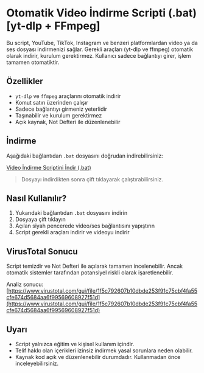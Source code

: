 # Otomatik Video İndirme Scripti (.bat) [yt-dlp + FFmpeg]

Bu script, YouTube, TikTok, Instagram ve benzeri platformlardan video ya da ses dosyası indirmenizi sağlar. Gerekli araçları (yt-dlp ve ffmpeg) otomatik olarak indirir, kurulum gerektirmez. Kullanıcı sadece bağlantıyı girer, işlem tamamen otomatiktir.

## Özellikler

- `yt-dlp` ve `ffmpeg` araçlarını otomatik indirir
- Komut satırı üzerinden çalışır
- Sadece bağlantıyı girmeniz yeterlidir
- Taşınabilir ve kurulum gerektirmez
- Açık kaynak, Not Defteri ile düzenlenebilir

## İndirme

Aşağıdaki bağlantıdan `.bat` dosyasını doğrudan indirebilirsiniz:

[Video İndirme Scriptini İndir (.bat)](https://github.com/eagledofc/Otomatik-Video-indirme-Scripti-.bat-yt-dlp-FFmpeg/raw/main/OFC%20Video%20%C4%B0ndirme%20Arac%C4%B1/V%C4%B0deo%20%C4%B0ndirme.bat)

> Dosyayı indirdikten sonra çift tıklayarak çalıştırabilirsiniz.

## Nasıl Kullanılır?

1. Yukarıdaki bağlantıdan `.bat` dosyasını indirin  
2. Dosyaya çift tıklayın  
3. Açılan siyah pencerede video/ses bağlantısını yapıştırın  
4. Script gerekli araçları indirir ve videoyu indirir  

## VirusTotal Sonucu

Script temizdir ve Not Defteri ile açılarak tamamen incelenebilir. Ancak otomatik sistemler tarafından potansiyel riskli olarak işaretlenebilir.

Analiz sonucu:  
[https://www.virustotal.com/gui/file/1f5c792607b10dbde253f91c75cbf4fa55cfe674d5684aa6f99569608927f51d](https://www.virustotal.com/gui/file/1f5c792607b10dbde253f91c75cbf4fa55cfe674d5684aa6f99569608927f51d)

## Uyarı

- Script yalnızca eğitim ve kişisel kullanım içindir.  
- Telif hakkı olan içerikleri izinsiz indirmek yasal sorunlara neden olabilir.  
- Kaynak kod açık ve düzenlenebilir durumdadır. Kullanmadan önce inceleyebilirsiniz.
